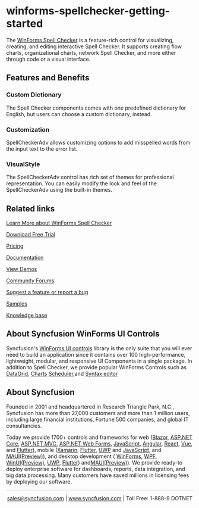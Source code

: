 # winforms-spellchecker-getting-started
The [WinForms Spell Checker](https://www.syncfusion.com/winforms-ui-controls/spell-checker?utm_source=github&utm_medium=listing&utm_campaign=winforms-spell-checker-github-samples) is a feature-rich control for visualizing, creating, and editing interactive Spell Checker. It supports creating flow charts, organizational charts, network Spell Checker, and more either through code or a visual interface.

## Features and Benefits

### Custom Dictionary
The Spell Checker components comes with one predefined dictionary for English, but users can choose a custom dictionary, instead.

### Customization
SpellCheckerAdv allows customizing options to add misspelled words from the input text to the error list.

### VisualStyle
The SpellCheckerAdv control has rich set of themes for professional representation. You can easily modify the look and feel of the SpellCheckerAdv using the built-in themes.

## Related links
[Learn More about WinForms Spell Checker](https://www.syncfusion.com/winforms-ui-controls/spell-checker?utm_source=github&utm_medium=listing&utm_campaign=winforms-spell-checker-github-samples)

[Download Free Trial](https://www.syncfusion.com/downloads/windowsforms?utm_source=github&utm_medium=listing&utm_campaign=winforms-spell-checker-github-samples)

[Pricing](https://www.syncfusion.com/sales/products/windowsforms?utm_source=github&utm_medium=listing&utm_campaign=winforms-spell-checker-github-samples)

[Documentation](https://help.syncfusion.com/windowsforms/spellchecker/getting-started?utm_source=github&utm_medium=listing&utm_campaign=winforms-spell-checker-github-samples)

[View Demos](https://github.com/syncfusion/winforms-demos/tree/master/spell-checker?utm_source=github&utm_medium=listing&utm_campaign=winforms-spell-checker-github-samples)

[Community Forums](https://www.syncfusion.com/forums/windowsforms?utm_source=github&utm_medium=listing&utm_campaign=winforms-spell-checker-github-samples)

[Suggest a feature or report a bug](https://www.syncfusion.com/feedback/winforms?utm_source=github&utm_medium=listing&utm_campaign=winforms-spell-checker-github-samples)

[Samples](https://github.com/syncfusion/winforms-demos/tree/master/spellchecker.Windows/Samples?utm_source=github&utm_medium=listing&utm_campaign=winforms-spell-checker-github-samples)

[Knowledge base](https://www.syncfusion.com/kb/windowsforms?utm_source=github&utm_medium=listing&utm_campaign=winforms-spell-checker-github-samples)

## About Syncfusion WinForms UI Controls
Syncfusion's [WinForms UI controls](https://www.syncfusion.com/winforms-ui-controls?utm_source=github&utm_medium=listing&utm_campaign=winforms-spell-checker-github-samples) library is the only suite that you will ever need to build an application since it contains over 100 high-performance, lightweight, modular, and responsive UI Components in a single package. In addition to Spell Checker, we provide popular WinForms Controls such as [DataGrid](https://www.syncfusion.com/winforms-ui-controls/datagrid?utm_source=github&utm_medium=listing&utm_campaign=winforms-spell-checker-github-samples), [Charts](https://www.syncfusion.com/WinForms-ui-controls/chart?utm_source=github&utm_medium=listing&utm_campaign=winforms-spell-checker-github-samples) [Scheduler](https://www.syncfusion.com/winforms-ui-controls/scheduler?utm_source=github&utm_medium=listing&utm_campaign=winforms-spell-checker-github-samples),and [Syntax editor](https://www.syncfusion.com/winforms-ui-controls/syntax-editor?utm_source=github&utm_medium=listing&utm_campaign=winforms-spell-checker-github-samples)

## About Syncfusion

Founded in 2001 and headquartered in Research Triangle Park, N.C., Syncfusion has more than 27,000 customers and more than 1 million users, including large financial institutions, Fortune 500 companies, and global IT consultancies.
 
Today we provide 1700+ controls and frameworks for web ([Blazor](https://www.syncfusion.com/blazor-components?utm_source=github&utm_medium=listing&utm_campaign=winforms-spell-checker-github-samples), [ASP.NET Core](https://www.syncfusion.com/aspnet-core-ui-controls?utm_source=github&utm_medium=listing&utm_campaign=winforms-spell-checker-github-samples), [ASP.NET MVC](https://www.syncfusion.com/aspnet-mvc-ui-controls?utm_source=github&utm_medium=listing&utm_campaign=winforms-spell-checker-github-samples), [ASP.NET Web Forms](https://www.syncfusion.com/jquery/aspnet-web-forms-ui-controls?utm_source=github&utm_medium=listing&utm_campaign=winforms-spell-checker-github-samples), [JavaScript](https://www.syncfusion.com/javascript-ui-controls?utm_source=github&utm_medium=listing&utm_campaign=winforms-spell-checker-github-samples), [Angular](https://www.syncfusion.com/angular-ui-components?utm_source=github&utm_medium=listing&utm_campaign=winforms-spell-checker-github-samples), [React](https://www.syncfusion.com/react-ui-components?utm_source=github&utm_medium=listing&utm_campaign=winforms-spell-checker-github-samples), [Vue](https://www.syncfusion.com/vue-ui-components?utm_source=github&utm_medium=listing&utm_campaign=winforms-spell-checker-github-samples), and [Flutter](https://www.syncfusion.com/flutter-widgets?utm_source=github&utm_medium=listing&utm_campaign=winforms-spell-checker-github-samples)), mobile ([Xamarin](https://www.syncfusion.com/xamarin-ui-controls?utm_source=github&utm_medium=listing&utm_campaign=winforms-spell-checker-github-samples), [Flutter](https://www.syncfusion.com/flutter-widgets?utm_source=github&utm_medium=listing&utm_campaign=winforms-spell-checker-github-samples), [UWP](https://www.syncfusion.com/uwp-ui-controls?utm_source=github&utm_medium=listing&utm_campaign=winforms-spell-checker-github-samples) and 
[JavaScript](https://www.syncfusion.com/javascript-ui-controls?utm_source=github&utm_medium=listing&utm_campaign=winforms-spell-checker-github-samples), and [MAUI(Preview)](https://www.syncfusion.com/maui-controls?utm_source=github&utm_medium=listing&utm_campaign=winforms-spell-checker-github-samples)), and desktop development ( [WinForms](https://www.syncfusion.com/winforms-ui-controls?utm_source=github&utm_medium=listing&utm_campaign=winforms-spell-checker-github-samples), [WPF](https://www.syncfusion.com/wpf-ui-controls?utm_source=github&utm_medium=listing&utm_campaign=winforms-spell-checker-github-samples), [WinUI(Preview)](https://www.syncfusion.com/winui-controls?utm_source=github&utm_medium=listing&utm_campaign=winforms-spell-checker-github-samples), [UWP](https://www.syncfusion.com/uwp-ui-controls?utm_source=github&utm_medium=listing&utm_campaign=winforms-spell-checker-github-samples), [Flutter](https://www.syncfusion.com/flutter-widgets?utm_source=github&utm_medium=listing&utm_campaign=winforms-spell-checker-github-samples)) and[MAUI(Preview)](https://www.syncfusion.com/maui-controls?utm_source=github&utm_medium=listing&utm_campaign=winforms-spell-checker-github-samples)). We provide ready-to deploy enterprise software for dashboards, reports, data integration, and big data processing. Many customers have saved millions in licensing fees by deploying our software.

<hr style="height:0.3px;border:none;color:lightgrey;background-color:lightgrey;" />

<p align="center">
  <a href="mailto:sales@syncfusion.com?Subject=Syncfusion WinForms UI Controls - Visual Studio Marketplace" target="_top">sales@syncfusion.com</a>   | <a href="https://www.syncfusion.com?utm_source=github&utm_medium=listing&utm_campaign=winforms-spell-checker-github-samples">www.syncfusion.com</a>  | Toll Free: 1-888-9 DOTNET <br>
</p>


